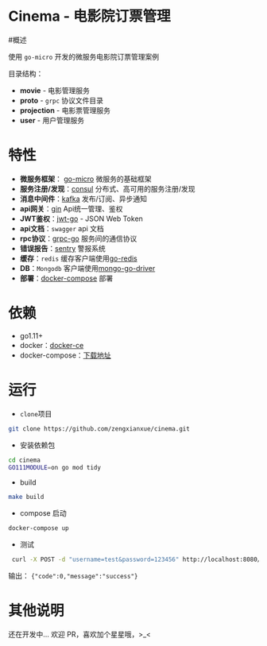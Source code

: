 # Cinema - 电影院订票管理

#概述

使用 `go-micro` 开发的微服务电影院订票管理案例

目录结构：
- **movie** - 电影管理服务
- **proto** - `grpc` 协议文件目录
- **projection** - 电影票管理服务
- **user** - 用户管理服务

# 特性
- **微服务框架**： [go-micro](https://github.com/micro/go-micro) 微服务的基础框架
- **服务注册/发现**：[consul](https://github.com/hashicorp/consul) 分布式、高可用的服务注册/发现
- **消息中间件**：[kafka](https://github.com/apache/kafka) 发布/订阅、异步通知
- **api网关**：[gin](https://github.com/gin-gonic/gin) Api统一管理、鉴权
- **JWT鉴权**：[jwt-go](https://github.com/dgrijalva/jwt-go) - JSON Web Token
- **api文档**：`swagger` api 文档
- **rpc协议**：[grpc-go](https://github.com/grpc/grpc-go) 服务间的通信协议
- **错误报告**：[sentry](https://github.com/getsentry/raven-go) 警报系统
- **缓存**：`redis` 缓存客户端使用[go-redis](https://github.com/go-redis/redis)
- **DB**：`Mongodb` 客户端使用[mongo-go-driver](https://github.com/mongodb/mongo-go-driver)
- **部署**：[docker-compose](https://github.com/docker/compose) 部署

# 依赖
- go1.11+
- docker：[docker-ce](https://github.com/docker/docker-ce)
- docker-compose：[下载地址](https://github.com/docker/compose/releases)

# 运行
- `clone`项目
```bash
git clone https://github.com/zengxianxue/cinema.git
```
- 安装依赖包
```bash
cd cinema
GO111MODULE=on go mod tidy 
```
- build 
```bash
make build
```
- compose 启动
```bash
docker-compose up
```
- 测试
```bash
 curl -X POST -d "username=test&password=123456" http://localhost:8080/api/v1/user/registry
```
输出： `{"code":0,"message":"success"}`

# 其他说明
还在开发中... 欢迎 PR，喜欢加个星星哦，>_< 